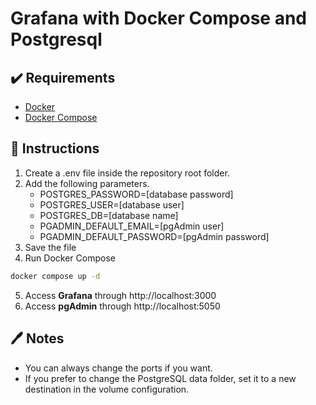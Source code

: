# Grafana with Docker Compose and Postgresql

## ✔️ Requirements

- [Docker](https://www.docker.com/get-started/)
- [Docker Compose](https://docs.docker.com/compose/install/)

## 👣 Instructions

1. Create a .env file inside the repository root folder.
2. Add the following parameters.
   - POSTGRES_PASSWORD=[database password]
   - POSTGRES_USER=[database user]
   - POSTGRES_DB=[database name]
   - PGADMIN_DEFAULT_EMAIL=[pgAdmin user]
   - PGADMIN_DEFAULT_PASSWORD=[pgAdmin password]
3. Save the file
4. Run Docker Compose

```bash
docker compose up -d
```

5. Access **Grafana** through http://localhost:3000
6. Access **pgAdmin** through http://localhost:5050

## 🖊️ Notes

- You can always change the ports if you want.
- If you prefer to change the PostgreSQL data folder, set it to a new destination in the volume configuration.
